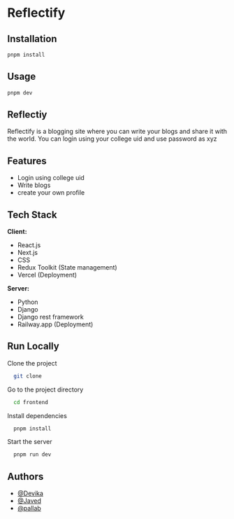 # Reflectify



## Installation

```bash
pnpm install
```

## Usage

```bash
pnpm dev
```





## Reflectiy

Reflectify is a blogging site where you can write your blogs and share it with the world. You can login using your college uid and use password as xyz

## Features

- Login using college uid
- Write blogs
- create your own profile

## Tech Stack

**Client:** 
- React.js
- Next.js
- CSS
- Redux Toolkit (State management) 
- Vercel (Deployment)

**Server:** 
- Python 
- Django
- Django rest framework
- Railway.app (Deployment)

## Run Locally

Clone the project

```bash
  git clone
```

Go to the project directory

```bash
  cd frontend
```

Install dependencies

```bash
  pnpm install
```

Start the server

```bash
  pnpm run dev
```

## Authors


- [@Devika](https://www.github.com/devikasharma0)
- [@Javed](https://www.github.com/mdansarijaved)
- [@pallab](https://www.github.com/pallabez)


